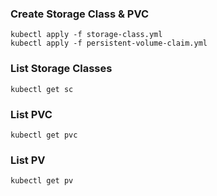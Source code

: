 ### Create Storage Class & PVC
    kubectl apply -f storage-class.yml
    kubectl apply -f persistent-volume-claim.yml

### List Storage Classes
    kubectl get sc

### List PVC
    kubectl get pvc 

### List PV
    kubectl get pv